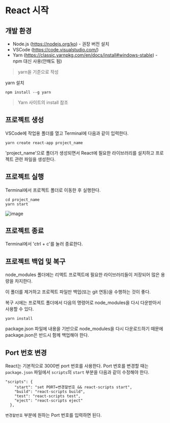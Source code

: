 # React 시작
## 개발 환경
* Node.js (https://nodejs.org/ko) - 권장 버전 설치
* VSCode (https://code.visualstudio.com/)
* Yarn (https://classic.yarnpkg.com/en/docs/install#windows-stable) - npm 대신 사용(안해도 됨)
> yarn을 기준으로 작성

yarn 설치
```
npm install --g yarn
```
> Yarn 사이트의 install 참조

## 프로젝트 생성
VSCode에 작업용 폴더를 열고 Terminal에 다음과 같이 입력한다.
```
yarn create react-app project_name
```

'project_name'으로 폴더가 생성되면서 React에 필요한 라이브러리를 설치하고 프로젝트 관련 파일을 생성한다.

## 프로젝트 실행
Terminal에서 프로젝트 폴더로 이동한 후 실행한다.
```
cd project_name
yarn start
```

![image](https://github.com/tiblo/React_edu/assets/34559256/1515e326-2eaf-4037-a839-89faede62f8e)


## 프로젝트 종료
Terminal에서 'ctrl + c'를 눌러 종료한다.

## 프로젝트 백업 및 복구
node_modules 폴더에는 리액트 프로젝트에 필요한 라이브러리들이 저장되어 많은 용량을 차지한다.

이 폴더를 제거하고 프로젝트 파일만 백업(또는 git 연동)을 수행하는 것이 좋다.

복구 시에는 프로젝트 폴더에서 다음의 명령어로 node_modules을 다시 다운받아서 사용할 수 있다.
```
yarn install
```

package.json 파일에 내용을 기반으로 node_modules을 다시 다운로드하기 때문에 package.json은 반드시 함께 백업해야 한다.

## Port 번호 변경
React는 기본적으로 3000번 port 번호를 사용한다. Port 번호를 변경할 때는 ``package.json`` 파일에서 ``scripts``의 ``start`` 부분을 다음과 같이 수정해야 한다.

```
"scripts": {
    "start": "set PORT=변경할번호 && react-scripts start",
    "build": "react-scripts build",
    "test": "react-scripts test",
    "eject": "react-scripts eject"
  },
```
``변경할번호`` 부분에 원하는 Port 번호를 입력하면 된다.



